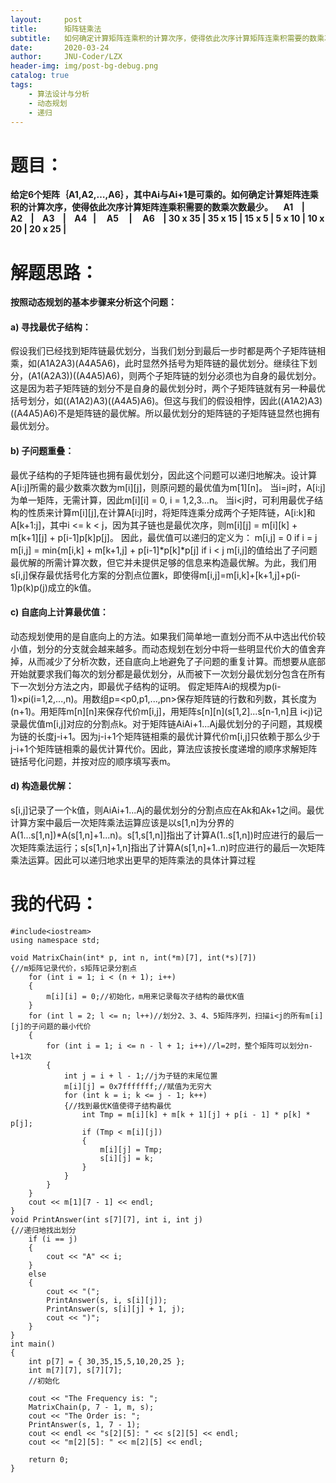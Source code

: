```yaml
---
layout:     post
title:      矩阵链乘法
subtitle:   如何确定计算矩阵连乘积的计算次序，使得依此次序计算矩阵连乘积需要的数乘次数最少。
date:       2020-03-24
author:     JNU-Coder/LZX
header-img: img/post-bg-debug.png
catalog: true
tags:
    - 算法设计与分析
    - 动态规划
    - 递归
---
```


# 题目：

**给定6个矩阵｛A1,A2,…,A6｝，其中Ai与Ai+1是可乘的。如何确定计算矩阵连乘积的计算次序，使得依此次序计算矩阵连乘积需要的数乘次数最少。
&nbsp;&nbsp;&nbsp;&nbsp;A1&nbsp;&nbsp;&nbsp;&nbsp;|&nbsp;&nbsp;&nbsp;&nbsp;&nbsp;	A2	&nbsp;&nbsp;&nbsp;| &nbsp;&nbsp;&nbsp;A3	&nbsp;&nbsp;&nbsp;|&nbsp;&nbsp;&nbsp;&nbsp;A4&nbsp;&nbsp;&nbsp;|&nbsp;&nbsp;&nbsp;&nbsp;	A5&nbsp;&nbsp;&nbsp;&nbsp;&nbsp;|&nbsp;&nbsp;&nbsp;&nbsp;	A6&nbsp;&nbsp;&nbsp;&nbsp;|
30 x 35	| 35 x 15	| 15 x 5 |	5 x 10 | 10 x 20 | 20 x 25 |**

# 解题思路：

**按照动态规划的基本步骤来分析这个问题：**

#### a)	寻找最优子结构：
假设我们已经找到矩阵链最优划分，当我们划分到最后一步时都是两个子矩阵链相乘，如(A1A2A3)(A4A5A6)，此时显然外括号为矩阵链的最优划分。继续往下划分，(A1(A2A3))((A4A5)A6)，则两个子矩阵链的划分必须也为自身的最优划分。这是因为若子矩阵链的划分不是自身的最优划分时，两个子矩阵链就有另一种最优括号划分，如((A1A2)A3)((A4A5)A6)。但这与我们的假设相悖，因此((A1A2)A3)((A4A5)A6)不是矩阵链的最优解。所以最优划分的矩阵链的子矩阵链显然也拥有最优划分。

#### b)	子问题重叠：
最优子结构的子矩阵链也拥有最优划分，因此这个问题可以递归地解决。设计算A[i:j]所需的最少数乘次数为m[i][j]，则原问题的最优值为m[1][n]。
当i=j时，A[i:j]为单一矩阵，无需计算，因此m[i][i] = 0, i = 1,2,3…n。
当i<j时，可利用最优子结构的性质来计算m[i][j],在计算A[i:j]时，将矩阵连乘分成两个子矩阵链，A[i:k]和A[k+1:j]，其中i <= k < j，因为其子链也是最优次序，则m[i][j] = m[i][k] + m[k+1][j] + p[i-1]p[k]p[j]。
因此，最优值可以递归的定义为：
m[i,j] = 0                                             if i = j
m[i,j] = min{m[i,k] + m[k+1,j] + p[i-1]*p[k]*p[j]      if i < j
m[i,j]的值给出了子问题最优解的所需计算次数，但它并未提供足够的信息来构造最优解。为此，我们用s[i,j]保存最优括号化方案的分割点位置k，即使得m[i,j]=m[i,k]+[k+1,j]+p(i-1)p(k)p(j)成立的k值。

#### c)	自底向上计算最优值：
动态规划使用的是自底向上的方法。如果我们简单地一直划分而不从中选出代价较小值，划分的分支就会越来越多。而动态规划在划分中将一些明显代价大的值舍弃掉，从而减少了分析次数，还自底向上地避免了子问题的重复计算。而想要从底部开始就要求我们每次的划分都是最优划分，从而被下一次划分最优划分包含在所有下一次划分方法之内，即最优子结构的证明。
假定矩阵Ai的规模为p(i-1)×pi(i=1,2,...,n)。用数组p=<p0,p1,...,pn>保存矩阵链的行数和列数，其长度为(n+1)。用矩阵m[n][n]来保存代价m[i,j]，用矩阵s[n][n](s[1,2]...s[n-1,n]且 i<j)记录最优值m[i,j]对应的分割点k。对于矩阵链AiAi+1...Aj最优划分的子问题，其规模为链的长度j-i+1。因为j-i+1个矩阵链相乘的最优计算代价m[i,j]只依赖于那么少于j-i+1个矩阵链相乘的最优计算代价。因此，算法应该按长度递增的顺序求解矩阵链括号化问题，并按对应的顺序填写表m。

#### d)	构造最优解：
s[i,j]记录了一个k值，则AiAi+1...Aj的最优划分的分割点应在Ak和Ak+1之间。最优计算方案中最后一次矩阵乘法运算应该是以s[1,n]为分界的A(1...s[1,n])*A(s[1,n]+1...n)。s[1,s[1,n]]指出了计算A(1..s[1,n])时应进行的最后一次矩阵乘法运行；s[s[1,n]+1,n]指出了计算A(s[1,n]+1..n)时应进行的最后一次矩阵乘法运算。因此可以递归地求出更早的矩阵乘法的具体计算过程

# 我的代码：

``` lsl
#include<iostream>
using namespace std;

void MatrixChain(int* p, int n, int(*m)[7], int(*s)[7])
{//m矩阵记录代价，s矩阵记录分割点
	for (int i = 1; i < (n + 1); i++)
	{
		m[i][i] = 0;//初始化，m用来记录每次子结构的最优K值
	}
	for (int l = 2; l <= n; l++)//划分2、3、4、5矩阵序列，扫描i<j的所有m[i][j]的子问题的最小代价
	{
		for (int i = 1; i <= n - l + 1; i++)//l=2时，整个矩阵可以划分n-l+1次
		{
			int j = i + l - 1;//j为子链的末尾位置
			m[i][j] = 0x7fffffff;//赋值为无穷大
			for (int k = i; k <= j - 1; k++)
			{//找到最优K值使得子结构最优
				int Tmp = m[i][k] + m[k + 1][j] + p[i - 1] * p[k] * p[j];
				if (Tmp < m[i][j])
				{
					m[i][j] = Tmp;
					s[i][j] = k;
				}
			}
		}
	}
	cout << m[1][7 - 1] << endl;
}
void PrintAnswer(int s[7][7], int i, int j)
{//递归地找出划分
	if (i == j)
	{
		cout << "A" << i;
	}
	else
	{
		cout << "(";
		PrintAnswer(s, i, s[i][j]);
		PrintAnswer(s, s[i][j] + 1, j);
		cout << ")";
	}
}
int main()
{
	int p[7] = { 30,35,15,5,10,20,25 };
	int m[7][7], s[7][7];
	//初始化

	cout << "The Frequency is: ";
	MatrixChain(p, 7 - 1, m, s);
	cout << "The Order is: ";
	PrintAnswer(s, 1, 7 - 1);
	cout << endl << "s[2][5]: " << s[2][5] << endl;
	cout << "m[2][5]: " << m[2][5] << endl;

	return 0;
}
```
